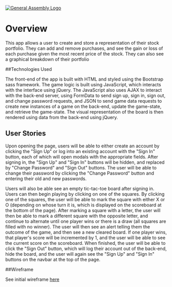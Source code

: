 [![General Assembly Logo](https://camo.githubusercontent.com/1a91b05b8f4d44b5bbfb83abac2b0996d8e26c92/687474703a2f2f692e696d6775722e636f6d2f6b6538555354712e706e67)](https://generalassemb.ly/education/web-development-immersive)

# Overview

This app allows a user to create and store a representation of their stock
portfolio. They can add and remove purchases, and see the gain or loss of each
purchase given the most recent price of the stock. They can also see a graphical
breakdown of their portfolio


##Technologies Used

The front-end of the app is built with HTML and styled using the Bootstrap sass
framework. The game logic is built using JavaScript, which interacts with the
interface using jQuery. The JavaScript also uses AJAX to interact with the
back-end server, using FormData to send sign up, sign in, sign out, and
change password requests, and JSON to send game data requests to create new
instances of a game on the back-end, update the game-state, and retrieve
the game-state. The visual representation of the board is then rendered
using data from the back-end using jQuery.

## User Stories

Upon opening the page, users will be able to either create an account by
clicking the "Sign Up" or log into an existing account with the "Sign In"
button, each of which will open modals with the appropriate fields. After
signing in, the "Sign Up" and "Sign In" buttons will be hidden, and replaced
by "Change Password" and "Sign Out" buttons. The user will be able to change
their password by clicking the "Change Password" button and entering their old
and new passwords.

Users will also be able see an empty tic-tac-toe board after signing in.
Users can then begin playing by clicking on one of the squares. By clicking one
of the squares, the user will be able to mark the square with either X or O
(depending on whose turn it is, which is displayed on the scoreboard at the
bottom of the page). After marking a square with a letter, the user will then
be able to mark a different square with the opposite letter, and continue to
alternate until one player wins or there is a draw (all squares are filled with
no winner). The user will then see an alert telling them the outcome of the
game, and then see a new cleared board. If one player wins, that player's score
will be incremented by 1, and the user will be able to see the current score on
the scoreboard. When finished, the user will be able to click the "Sign Out"
button, which will log their account out of the back-end, hide the board, and
the user will again see the "Sign Up" and "Sign In" buttons on the navbar at
the top of the page.

##Wireframe

See initial wireframe [here](https://drive.google.com/file/d/0B7bwsjwFCuRgLTBNSm5MWExpd1hrbDlBdmpLUWtDQ1IwWVNr/view?usp=sharing)

